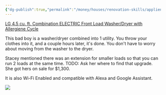 ```yaml
---
{"dg-publish":true,"permalink":"/money/houses/renovation-skills/appliences/washer-dryer/","tags":["oakmore"],"created":"Jun 01, 2023, 12:02 PM","updated":""}
---
```



[LG 4.5 cu. ft. Combination ELECTRIC Front Load Washer/Dryer with Allergiene Cycle](https://www.costco.com/lg-4.5-cu.-ft.-combination-electric-front-load-washer/dryer-with-allergiene-cycle.product.100660040.html)

This bad boy is a washer/dryer combined into 1 utility. You throw your clothes into it, and a couple hours later, it's done. You don't have to worry about moving from the washer to the dryer.

Stacey mentioned there was an extension for smaller loads so that you can run 2 loads at the same time. TODO: Ask her where to find that upgrade. She got hers on sale for $1,300.

It is also Wi-Fi Enabled and compatible with Alexa and Google Assistant.

![](https://richmedia.ca-richimage.com/ImageDelivery/imageService?profileId=12026540&id=1585347&recipeId=729)